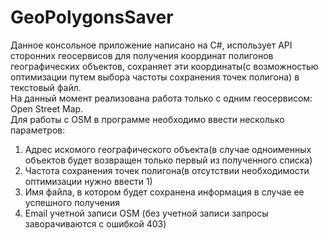 # GeoPolygonsSaver

Данное консольное приложение написано на C#, использует API сторонних геосервисов для получения координат полигонов географических объектов, сохраняет эти координаты(с возможностью оптимизации путем выбора частоты сохранения точек полигона) в текстовый файл.
<br>
На данный момент реализована работа только с одним геосервисом: Open Street Map. <br>
Для работы с OSM в программе необходимо ввести несколько параметров: 
1. Адрес искомого географического объекта(в случае одноименных объектов будет возвращен только первый из полученного списка) <br>
2. Частота сохранения точек полигона(в отсутствии необходимости оптимизации нужно ввести 1) <br>
3. Имя файла, в котором будет сохранена информация в случае ее успешного получения <br>
4. Email учетной записи OSM (без учетной записи запросы заворачиваются с ошибкой 403)
